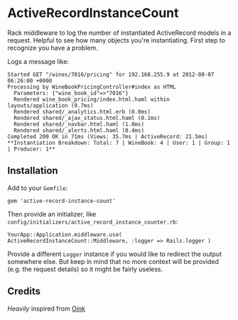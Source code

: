 # ActiveRecordInstanceCount

Rack middleware to log the number of instantiated ActiveRecord models in a request. Helpful to see how many objects you're instantiating. First step to recognize you have a problem.

Logs a message like:

```
Started GET "/wines/7016/pricing" for 192.168.255.9 at 2012-08-07 06:26:00 +0000
Processing by WineBookPricingController#index as HTML
  Parameters: {"wine_book_id"=>"7016"}
  Rendered wine_book_pricing/index.html.haml within layouts/application (9.7ms)
  Rendered shared/_analytics.html.erb (0.0ms)
  Rendered shared/_ajax_status.html.haml (0.1ms)
  Rendered shared/_navbar.html.haml (1.8ms)
  Rendered shared/_alerts.html.haml (0.4ms)
Completed 200 OK in 71ms (Views: 35.7ms | ActiveRecord: 21.5ms)
**Instantiation Breakdown: Total: 7 | WineBook: 4 | User: 1 | Group: 1 | Producer: 1**
```

## Installation

Add to your `Gemfile`:

```
gem 'active-record-instance-count'
```

Then provide an initializer, like `config/initializers/active_record_instance_counter.rb`:

```
YourApp::Application.middleware.use( ActiveRecordInstanceCount::Middleware, :logger => Rails.logger )
```

Provide a different `Logger` instance if you would like to redirect the output somewhere else. But keep in mind that no more context will be provided (e.g. the request details) so it might be fairly useless.

## Credits

_Heavily_ inspired from [Oink](https://github.com/noahd1/oink)

